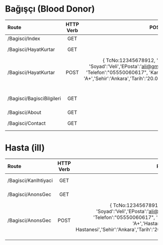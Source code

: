 # Bağışçı (Blood Donor)

| Route | HTTP Verb | POST Body | Description |
| :---         |     :---:      |          ---: | :---         |
| /Bagisci/Index  | GET            | Empty         | Home Page |
| /Bagisci/HayatKurtar  | GET            | Empty         | Blood donor form. |
| /Bagisci/HayatKurtar     | POST       |  	{ TcNo:12345678912, 'Ad':'Ali', 'Soyad':'Veli','EPosta':'ali@gmail.com' 'Telefon':"05550060617", 'KanGrubu': 'A+','Sehir':'Ankara','Tarih':'20.07.2018' }      | Create a blood donor information form.     |
| /Bagisci/BagisciBilgileri  | GET            | Empty         | List all blood donors.   |
| /Bagisci/About  | GET            | Empty         | About Page |
| /Bagisci/Contact  | GET            | Empty         | Contact Page |



# Hasta (ill)

| Route | HTTP Verb | POST Body | Description |
| :---         |     :---:      |          ---: | :---         |
| /Bagisci/KanIhtiyaci  | GET            | Empty         | List all patients |
| /Bagisci/AnonsGec  | GET            | Empty         | Patient form. |
| /Bagisci/AnonsGec     | POST       |  	{ TcNo:12345678912, 'Ad':'Ali', 'Soyad':'Veli','EPosta':'ali@gmail.com' 'Telefon':"05550060617", 'KanGrubu': 'A+','Hastane':'Atatürk Hastanesi','Sehir':'Ankara','Tarih':'20.07.2018' }      | Create a patient information form.     |


